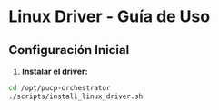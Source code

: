 # Linux Driver - Guía de Uso

## Configuración Inicial

1. **Instalar el driver:**
```bash
cd /opt/pucp-orchestrator
./scripts/install_linux_driver.sh